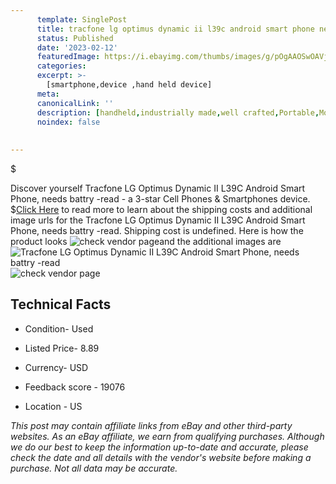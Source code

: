 ```yaml
---
      template: SinglePost
      title: tracfone lg optimus dynamic ii l39c android smart phone needs battry read
      status: Published
      date: '2023-02-12'
      featuredImage: https://i.ebayimg.com/thumbs/images/g/pOgAAOSwOAVjAL-A/s-l225.jpg
      categories: 
      excerpt: >-
        [smartphone,device ,hand held device]
      meta:
      canonicalLink: ''
      description: [handheld,industrially made,well crafted,Portable,Mobile,Compact,Convenient,Lightweight,Maneuverable,Man-portable,Miniature,Carriable,Hand-held,Light,Holdable,Transportable,Mobile device,Pocket-sized,On-the-go,Wireless,Cordless,Compact size,Convenient size, smartphone,device ,hand held device]
      noindex: false
      
        
---
```

$

Discover yourself Tracfone LG Optimus Dynamic II L39C Android Smart Phone, needs battry -read - a 3-star Cell Phones & Smartphones device.
$[Click Here](https://www.ebay.com/itm/225272739068?hash=item34734d34fc%3Ag%3ApOgAAOSwOAVjAL-A&mkevt=1&mkcid=1&mkrid=711-53200-19255-0&campid=%253CePNCampaignId%253E&customid=%253CreferenceId%253E&toolid=10049) to read more to learn about the shipping costs and additional image urls for the Tracfone LG Optimus Dynamic II L39C Android Smart Phone, needs battry -read. Shipping cost is undefined. Here is how the product looks ![check vendor page](https://i.ebayimg.com/thumbs/images/g/pOgAAOSwOAVjAL-A/s-l225.jpg)and the additional images are![Tracfone LG Optimus Dynamic II L39C Android Smart Phone, needs battry -read](https://i.ebayimg.com/images/g/pOgAAOSwOAVjAL-A/s-l1600.jpg)![check vendor page](https://origin-galleryplus.ebayimg.com/ws/web/225272739068_2_0_1/225x225.jpg,https://origin-galleryplus.ebayimg.com/ws/web/225272739068_3_0_1/225x225.jpg,https://origin-galleryplus.ebayimg.com/ws/web/225272739068_4_0_1/225x225.jpg,https://origin-galleryplus.ebayimg.com/ws/web/225272739068_5_0_1/225x225.jpg,https://origin-galleryplus.ebayimg.com/ws/web/225272739068_6_0_1/225x225.jpg,https://origin-galleryplus.ebayimg.com/ws/web/225272739068_7_0_1/225x225.jpg)



 ## Technical Facts 



     
      

 - Condition- Used 


      

 - Listed Price- 8.89 


      

 - Currency- USD 


      

 - Feedback score - 19076 


      

 - Location - US 


      
      

 *_This post may contain affiliate links from eBay and other third-party websites. As an eBay affiliate, we earn from qualifying purchases. Although we do our best to keep the information up-to-date and accurate, please check the date and all details with the vendor's website before making a purchase. Not all data may be accurate._*






